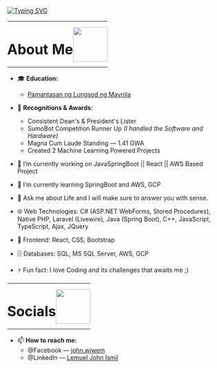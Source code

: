 [![Typing SVG](https://readme-typing-svg.demolab.com?lines=Hi+I%27m+Lem,+Your+Friendly+Software+Engineer!;Welcome+to+my+profile!&duration=7000&pause=1200)](https://git.io/typing-svg)

<table border="0" cellpadding="0" cellspacing="0" style="border: none; border-collapse: collapse;">
  <tr style="border: none;">
    <td style="border: none; padding: 0;">
      <h1>About Me</h1>
    </td>
    <td style="border: none; padding: 0;">
      <img src="https://media1.tenor.com/m/UqWSWUK9UCIAAAAC/psyduck.gif" width="80">
    </td>
  </tr>
</table>

- 🎓 **Education:**  
  - [Pamantasan ng Lungsod ng Maynila](https://plm.edu.ph/)  

- 📜 **Recognitions & Awards:**  
  - Consistent Dean's & President's Lister  
  - SumoBot Competition Runner Up *(I handled the Software and Hardware)*  
  - Magna Cum Laude Standing — 1.41 GWA  
  - Created 2 Machine Learning Powered Projects
 
- 🔭 I’m currently working on JavaSpringBoot || React || AWS Based Project 
- 🌱 I’m currently learning SpringBoot and AWS, GCP
- 💬 Ask me about Life and I will make sure to answer you with sense.
- 🌐 Web Technologies: C# (ASP.NET WebForms, Stored Procedures), Native PHP, Laravel (Livewire), Java (Spring Boot), C++, JavaScript, TypeScript, Ajax, JQuery
- 🎨 Frontend: React, CSS, Bootstrap
- 🗄️ Databases: SQL, MS SQL Server, AWS, GCP
- ⚡ Fun fact: I love Coding and its challenges that awaits me ;)
  
<table border="0" cellpadding="0" cellspacing="0" style="border: none; border-collapse: collapse;">
  <tr style="border: none;">
    <td style="border: none; padding: 0;">
      <h1>Socials</h1>
    </td>
    <td style="border: none; padding: 0;">
      <img src="https://media3.giphy.com/media/v1.Y2lkPTc5MGI3NjExcmJ4ZTZpNWVtNG0yb3hqcWhqOXR2ZW03YmNrdnV0bzdyMm1vcDQwZiZlcD12MV9pbnRlcm5hbF9naWZfYnlfaWQmY3Q9Zw/l0HlIDueXmcWNTPO0/giphy.gif" width="80">
    </td>
  </tr>
</table>

- 📫 **How to reach me:**  
  - @Facebook — [john.wiwem](https://www.facebook.com/john.wiwem)  
  - @LinkedIn — [Lemuel John Ismil](https://www.linkedin.com/in/lemuel-john-ismil-5208ba295/)
  

